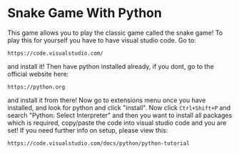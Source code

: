 # Snake Game With Python
This game allows you to play the classic game called the snake game! To play this for yourself you have to have visual studio code. Go to:
```
https://code.visualstudio.com/
```
and install it! Then have python installed already, if you dont, go to the official website here:
```
https://python.org
```
and install it from there! Now go to extensions menu once you have installed, and look for python and click "install". Now click ```Ctrl+Shift+P``` and search "Python: Select Interpreter" and then you want to install all packages which is required, copy/paste the code into visual studio code and you are set! If you need further info on setup, please view this:
```
https://code.visualstudio.com/docs/python/python-tutorial
```
